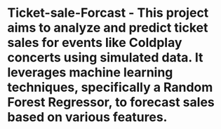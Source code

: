 # Ticket-sale-Forcast - This project aims to analyze and predict ticket sales for events like Coldplay concerts using simulated data. It leverages machine learning techniques, specifically a Random Forest Regressor, to forecast sales based on various features.
